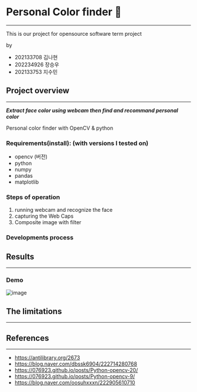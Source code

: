# Personal Color finder 🎨
---
This is our project for opensource software term project

by
- 202133708 김나현
- 202234926 장승우
- 202133753 지수민

## Project overview 
---
***Extract face color using webcam then find and recommand personal color***

Personal color finder with OpenCV & python

### Requirements(install): (with versions I tested on)
- opencv (버전)
- python
- numpy
- pandas
- matplotlib

### Steps of operation
1. running webcam and recognize the face
2. capturing the Web Caps
3. Composite image with filter

### Developments process

## Results
---

### Demo
![image](https://user-images.githubusercontent.com/112880884/207248004-ac17c72e-3ab3-4fca-8e87-de13eed06be8.png)


## The limitations
---

## References
---
- https://antilibrary.org/2673
- https://blog.naver.com/dbssk6904/222714280768
- https://076923.github.io/posts/Python-opencv-20/
- https://076923.github.io/posts/Python-opencv-9/
- https://blog.naver.com/oosuhxxxn/222905610710
